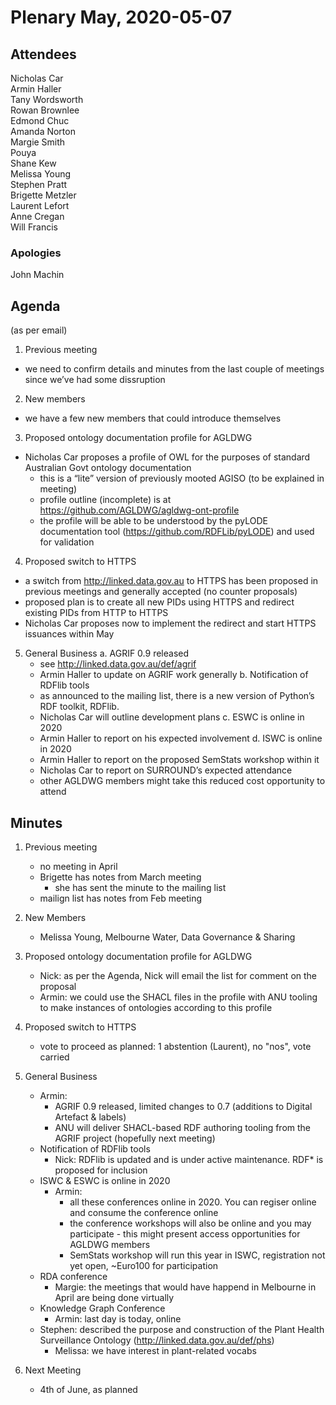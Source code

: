 # Plenary May, 2020-05-07

## Attendees
Nicholas Car  
Armin Haller  
Tany Wordsworth  
Rowan Brownlee  
Edmond Chuc  
Amanda Norton  
Margie Smith  
Pouya  
Shane Kew  
Melissa Young  
Stephen Pratt  
Brigette Metzler  
Laurent Lefort  
Anne Cregan  
Will Francis  


### Apologies
John Machin


## Agenda
(as per email)

1. Previous meeting
  - we need to confirm details and minutes from the last couple of meetings since we’ve had some dissruption

2. New members
 - we have a few new members that could introduce themselves

3. Proposed ontology documentation profile for AGLDWG
  - Nicholas Car proposes a profile of OWL for the purposes of standard Australian Govt ontology documentation
    - this is a “lite” version of previously mooted AGISO (to be explained in meeting)
    - profile outline (incomplete) is at https://github.com/AGLDWG/agldwg-ont-profile
    - the profile will be able to be understood by the pyLODE documentation tool (https://github.com/RDFLib/pyLODE) and used for validation

4. Proposed switch to HTTPS
  - a switch from http://linked.data.gov.au to HTTPS has been proposed in previous meetings and generally accepted (no counter proposals)
  - proposed plan is to create all new PIDs using HTTPS and redirect existing PIDs from HTTP to HTTPS
  - Nicholas Car proposes now to implement the redirect and start HTTPS issuances within May

5. General Business
  a. AGRIF 0.9 released
    - see http://linked.data.gov.au/def/agrif
    - Armin Haller to update on AGRIF work generally
  b. Notification of RDFlib tools
     - as announced to the mailing list, there is a new version of Python’s RDF toolkit, RDFlib. 
     - Nicholas Car will outline development plans
  c. ESWC is online in 2020
     - Armin Haller to report on his expected involvement
  d. ISWC is online in 2020
     - Armin Haller to report on the proposed SemStats workshop within it
     - Nicholas Car to report on SURROUND’s expected attendance
     - other AGLDWG members might take this reduced cost opportunity to attend 
    

## Minutes
1. Previous meeting
    - no meeting in April
    - Brigette has notes from March meeting
      - she has sent the minute to the mailing list
    - mailign list has notes from Feb meeting
  
2. New Members
    - Melissa Young, Melbourne Water, Data Governance & Sharing

3. Proposed ontology documentation profile for AGLDWG
    - Nick: as per the Agenda, Nick will email the list for comment on the proposal
    - Armin: we could use the SHACL files in the profile with ANU tooling to make instances of ontologies according to this profile
  
4. Proposed switch to HTTPS
    - vote to proceed as planned: 1 abstention (Laurent), no "nos", vote carried
  
5. General Business
    - Armin: 
      - AGRIF 0.9 released, limited changes to 0.7 (additions to Digital Artefact & labels)
      - ANU will deliver SHACL-based RDF authoring tooling from the AGRIF project (hopefully next meeting)
    - Notification of RDFlib tools
      - Nick: RDFlib is updated and is under active maintenance. RDF* is proposed for inclusion
    - ISWC & ESWC is online in 2020
      - Armin: 
        - all these conferences online in 2020. You can regiser online and consume the conference online
        - the conference workshops will also be online and you may participate - this might present access opportunities for AGLDWG members
        - SemStats workshop will run this year in ISWC, registration not yet open, ~Euro100 for participation
    - RDA conference
      - Margie: the meetings that would have happend in Melbourne in April are being done virtually
    - Knowledge Graph Conference
      - Armin: last day is today, online
    - Stephen: described the purpose and construction of the Plant Health Surveillance Ontology (http://linked.data.gov.au/def/phs)
      - Melissa: we have interest in plant-related vocabs
  
6. Next Meeting
    - 4th of June, as planned
